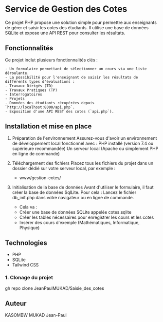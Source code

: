 #  Service de Gestion des Cotes

Ce projet PHP propose une solution simple pour permettre aux enseignants de gérer et saisir les cotes des étudiants. 
Il utilise une base de données SQLite et expose une API REST pour consulter les résultats.

## Fonctionnalités
Ce projet inclut plusieurs fonctionnalités clés :

    - Un formulaire permettant de sélectionner un cours via une liste déroulante.
    - La possibilité pour l'enseignant de saisir les résultats de différents types d'évaluations :
    - Travaux Dirigés (TD)
    - Travaux Pratiques (TP)
    - Interrogatoires
    - Projets
    - Données des étudiants récupérées depuis `http://localhost:8000/api.php`.
    - Exposition d'une API REST des cotes (`api.php`).

## Installation et mise en place

1. Préparation de l'environnement
    Assurez-vous d'avoir un environnement de développement local fonctionnel avec :
    PHP installé (version 7.4 ou supérieure recommandée)
    Un serveur local (Apache ou simplement PHP en ligne de commande)

2. Téléchargement des fichiers
    Placez tous les fichiers du projet dans un dossier dédié sur votre serveur local, par exemple :
    * www/gestion-cotes/

3. Initialisation de la base de données
    Avant d'utiliser le formulaire, il faut créer la base de données SqlLite. Pour cela :
    Lancez le fichier db_init.php dans votre navigateur ou en ligne de commande.

    * Cela va :
    - Créer une base de données SQLite appelée cotes.sqlite
    - Créer les tables nécessaires pour enregistrer les cours et les cotes
    - Insérer des cours d'exemple (Mathématiques, Informatique, Physique)

## Technologies

- PHP
- SQLite
- Tailwind CSS

### 1. Clonage du projet

gh repo clone JeanPaulMUKAD/Saisie_des_cotes

## Auteur
KASOMBW MUKAD Jean-Paul
